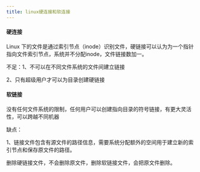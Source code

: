 ```yaml
---
title: linux硬连接和软连接
---
```


#### 硬连接

Linux 下的文件是通过索引节点（inode）识别文件，硬链接可以认为为一个指针指向文件索引节点，系统并不分配inode，文件链接数加一。

不足：1、不可以在不同文件系统的文件间建立链接

2、只有超级用户才可以为目录创建硬链接

#### 软链接

没有任何文件系统的限制，任何用户可以创建指向目录的符号链接，有更大灵活性，可以跨越不同机器

缺点：

1、链接文件包含有源文件的路径信息，需要系统分配额外的空间用于建立新的索引节点和保存原文件的路径。

删除硬链接文件，不会删除原文件，删除软链接文件，会把原文件删除。